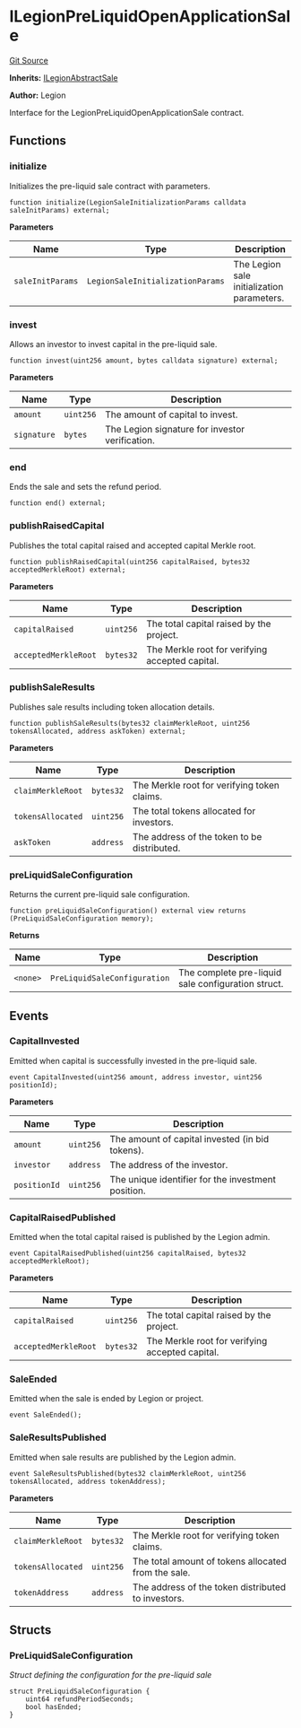 # ILegionPreLiquidOpenApplicationSale
[Git Source](https://github.com/Legion-Team/legion-protocol-contracts/blob/1b4860840757d3318edea1bebfb7423e200bff55/src/interfaces/sales/ILegionPreLiquidOpenApplicationSale.sol)

**Inherits:**
[ILegionAbstractSale](/src/interfaces/sales/ILegionAbstractSale.sol/interface.ILegionAbstractSale.md)

**Author:**
Legion

Interface for the LegionPreLiquidOpenApplicationSale contract.


## Functions
### initialize

Initializes the pre-liquid sale contract with parameters.


```solidity
function initialize(LegionSaleInitializationParams calldata saleInitParams) external;
```
**Parameters**

|Name|Type|Description|
|----|----|-----------|
|`saleInitParams`|`LegionSaleInitializationParams`|The Legion sale initialization parameters.|


### invest

Allows an investor to invest capital in the pre-liquid sale.


```solidity
function invest(uint256 amount, bytes calldata signature) external;
```
**Parameters**

|Name|Type|Description|
|----|----|-----------|
|`amount`|`uint256`|The amount of capital to invest.|
|`signature`|`bytes`|The Legion signature for investor verification.|


### end

Ends the sale and sets the refund period.


```solidity
function end() external;
```

### publishRaisedCapital

Publishes the total capital raised and accepted capital Merkle root.


```solidity
function publishRaisedCapital(uint256 capitalRaised, bytes32 acceptedMerkleRoot) external;
```
**Parameters**

|Name|Type|Description|
|----|----|-----------|
|`capitalRaised`|`uint256`|The total capital raised by the project.|
|`acceptedMerkleRoot`|`bytes32`|The Merkle root for verifying accepted capital.|


### publishSaleResults

Publishes sale results including token allocation details.


```solidity
function publishSaleResults(bytes32 claimMerkleRoot, uint256 tokensAllocated, address askToken) external;
```
**Parameters**

|Name|Type|Description|
|----|----|-----------|
|`claimMerkleRoot`|`bytes32`|The Merkle root for verifying token claims.|
|`tokensAllocated`|`uint256`|The total tokens allocated for investors.|
|`askToken`|`address`|The address of the token to be distributed.|


### preLiquidSaleConfiguration

Returns the current pre-liquid sale configuration.


```solidity
function preLiquidSaleConfiguration() external view returns (PreLiquidSaleConfiguration memory);
```
**Returns**

|Name|Type|Description|
|----|----|-----------|
|`<none>`|`PreLiquidSaleConfiguration`|The complete pre-liquid sale configuration struct.|


## Events
### CapitalInvested
Emitted when capital is successfully invested in the pre-liquid sale.


```solidity
event CapitalInvested(uint256 amount, address investor, uint256 positionId);
```

**Parameters**

|Name|Type|Description|
|----|----|-----------|
|`amount`|`uint256`|The amount of capital invested (in bid tokens).|
|`investor`|`address`|The address of the investor.|
|`positionId`|`uint256`|The unique identifier for the investment position.|

### CapitalRaisedPublished
Emitted when the total capital raised is published by the Legion admin.


```solidity
event CapitalRaisedPublished(uint256 capitalRaised, bytes32 acceptedMerkleRoot);
```

**Parameters**

|Name|Type|Description|
|----|----|-----------|
|`capitalRaised`|`uint256`|The total capital raised by the project.|
|`acceptedMerkleRoot`|`bytes32`|The Merkle root for verifying accepted capital.|

### SaleEnded
Emitted when the sale is ended by Legion or project.


```solidity
event SaleEnded();
```

### SaleResultsPublished
Emitted when sale results are published by the Legion admin.


```solidity
event SaleResultsPublished(bytes32 claimMerkleRoot, uint256 tokensAllocated, address tokenAddress);
```

**Parameters**

|Name|Type|Description|
|----|----|-----------|
|`claimMerkleRoot`|`bytes32`|The Merkle root for verifying token claims.|
|`tokensAllocated`|`uint256`|The total amount of tokens allocated from the sale.|
|`tokenAddress`|`address`|The address of the token distributed to investors.|

## Structs
### PreLiquidSaleConfiguration
*Struct defining the configuration for the pre-liquid sale*


```solidity
struct PreLiquidSaleConfiguration {
    uint64 refundPeriodSeconds;
    bool hasEnded;
}
```

